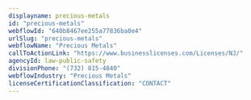 ```yaml
---
displayname: precious-metals
id: "precious-metals"
webflowId: "640b8467ee255a77836ba0e4"
urlSlug: "precious-metals"
webflowName: "Precious Metals"
callToActionLink: "https://www.businesslicenses.com/Licenses/NJ/"
agencyId: law-public-safety
divisionPhone: "(732) 815-4840"
webflowIndustry: "Precious Metals"
licenseCertificationClassification: "CONTACT"
---
```

